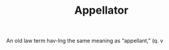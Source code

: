 ---
title: Appellator
permalink: "/definitions/appellator.html"
body: An old law term hav-Ing the same meaning as “appellant,” (q. v
published_at: '2018-07-07'
layout: post
---